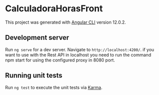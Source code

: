 # CalculadoraHorasFront

This project was generated with [Angular CLI](https://github.com/angular/angular-cli) version 12.0.2.

## Development server

Run `ng serve` for a dev server. Navigate to `http://localhost:4200/`. if you want to use with the Rest API in localhost you need to run the command npm start for using the configured proxy in 8080 port.

## Running unit tests

Run `ng test` to execute the unit tests via [Karma](https://karma-runner.github.io).
